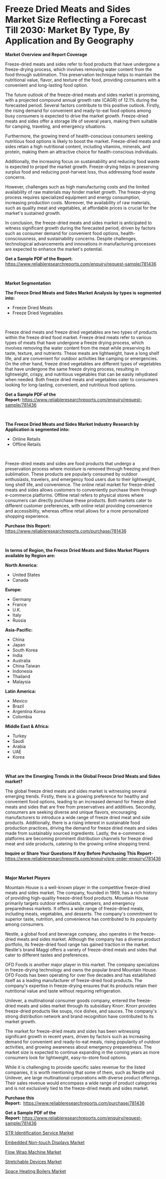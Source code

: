 <p><h1>Freeze Dried Meats and Sides Market Size Reflecting a Forecast Till 2030: Market By Type, By Application and By Geography</h1></p><p><strong>Market Overview and Report Coverage</strong></p>
<p><p>Freeze-dried meats and sides refer to food products that have undergone a freeze-drying process, which involves removing water content from the food through sublimation. This preservation technique helps to maintain the nutritional value, flavor, and texture of the food, providing consumers with a convenient and long-lasting food option.</p><p>The future outlook of the freeze-dried meats and sides market is promising, with a projected compound annual growth rate (CAGR) of 12.1% during the forecasted period. Several factors contribute to this positive outlook. Firstly, the rising demand for convenient and ready-to-eat food options among busy consumers is expected to drive the market growth. Freeze-dried meats and sides offer a storage life of several years, making them suitable for camping, traveling, and emergency situations.</p><p>Furthermore, the growing trend of health-conscious consumers seeking nutritious food options is likely to boost the market. Freeze-dried meats and sides retain a high nutritional content, including vitamins, minerals, and protein, making them an attractive choice for health-conscious individuals.</p><p>Additionally, the increasing focus on sustainability and reducing food waste is expected to propel the market growth. Freeze-drying helps in preserving surplus food and reducing post-harvest loss, thus addressing food waste concerns.</p><p>However, challenges such as high manufacturing costs and the limited availability of raw materials may hinder market growth. The freeze-drying process requires specialized equipment and energy consumption, increasing production costs. Moreover, the availability of raw materials, such as quality meat and vegetables, at affordable prices is crucial for the market's sustained growth.</p><p>In conclusion, the freeze-dried meats and sides market is anticipated to witness significant growth during the forecasted period, driven by factors such as consumer demand for convenient food options, health-consciousness, and sustainability concerns. Despite challenges, technological advancements and innovations in manufacturing processes are expected to enhance the market's potential.</p></p>
<p><strong>Get a Sample PDF of the Report:</strong> <a href="https://www.reliableresearchreports.com/enquiry/request-sample/781436">https://www.reliableresearchreports.com/enquiry/request-sample/781436</a></p>
<p>&nbsp;</p>
<p><strong>Market Segmentation</strong></p>
<p><strong>The Freeze Dried Meats and Sides Market Analysis by types is segmented into:</strong></p>
<p><ul><li>Freeze Dried Meats</li><li>Freeze Dried Vegetables</li></ul></p>
<p>&nbsp;</p>
<p><p>Freeze dried meats and freeze dried vegetables are two types of products within the freeze dried food market. Freeze dried meats refer to various types of meats that have undergone a freeze drying process, which involves removing the water content from the meat while preserving its taste, texture, and nutrients. These meats are lightweight, have a long shelf life, and are convenient for outdoor activities like camping or emergencies. On the other hand, freeze dried vegetables are different types of vegetables that have undergone the same freeze drying process, resulting in lightweight, crispy, and nutritious vegetables that can be easily rehydrated when needed. Both freeze dried meats and vegetables cater to consumers looking for long-lasting, convenient, and nutritious food options.</p></p>
<p><strong>Get a Sample PDF of the Report:</strong>&nbsp;<a href="https://www.reliableresearchreports.com/enquiry/request-sample/781436">https://www.reliableresearchreports.com/enquiry/request-sample/781436</a></p>
<p>&nbsp;</p>
<p><strong>The Freeze Dried Meats and Sides Market Industry Research by Application is segmented into:</strong></p>
<p><ul><li>Online Retails</li><li>Offline Retails</li></ul></p>
<p>&nbsp;</p>
<p><p>Freeze-dried meats and sides are food products that undergo a preservation process where moisture is removed through freezing and then sublimation. These products are popularly consumed by outdoor enthusiasts, travelers, and emergency food users due to their lightweight, long shelf life, and convenience. The online retail market for freeze-dried meats and sides allows customers to conveniently purchase them through e-commerce platforms. Offline retail refers to physical stores where consumers can directly purchase these products. Both markets cater to different customer preferences, with online retail providing convenience and accessibility, whereas offline retail allows for a more personalized shopping experience.</p></p>
<p><strong>Purchase this Report:</strong>&nbsp; <a href="https://www.reliableresearchreports.com/purchase/781436">https://www.reliableresearchreports.com/purchase/781436</a></p>
<p>&nbsp;</p>
<p><strong>In terms of Region, the Freeze Dried Meats and Sides Market Players available by Region are:</strong></p>
<p>
    <p> <strong> North America: </strong>
        <ul>
            <li>United States</li>
            <li>Canada</li>
        </ul>
        </p> 
    <p> <strong> Europe: </strong>
        <ul>
            <li>Germany</li>
            <li>France</li>
            <li>U.K.</li>
            <li>Italy</li>
            <li>Russia</li>
        </ul>
        </p> 
    <p> <strong> Asia-Pacific: </strong>
        <ul>
            <li>China</li>
            <li>Japan</li>
            <li>South Korea</li>
            <li>India</li>
            <li>Australia</li>
            <li>China Taiwan</li>
            <li>Indonesia</li>
            <li>Thailand</li>
            <li>Malaysia</li>
        </ul>
        </p> 
    <p> <strong> Latin America: </strong>
        <ul>
            <li>Mexico</li>
            <li>Brazil</li>
            <li>Argentina Korea</li>
            <li>Colombia</li>
        </ul>
        </p> 
    <p> <strong> Middle East & Africa: </strong>
        <ul>
            <li>Turkey</li>
            <li>Saudi</li>
            <li>Arabia</li>
            <li>UAE</li>
            <li>Korea</li>
        </ul>
    </p>
    </p>
<p>&nbsp;</p>
<p><strong>What are the Emerging Trends in the Global Freeze Dried Meats and Sides market?</strong></p>
<p><p>The global freeze dried meats and sides market is witnessing several emerging trends. Firstly, there is a growing preference for healthy and convenient food options, leading to an increased demand for freeze dried meats and sides that are free from preservatives and additives. Secondly, consumers are seeking diverse and unique flavors, encouraging manufacturers to introduce a wide range of freeze dried meat and side products. Additionally, there is a rising interest in sustainable food production practices, driving the demand for freeze dried meats and sides made from sustainably sourced ingredients. Lastly, the e-commerce platforms are becoming prominent distribution channels for freeze dried meat and side products, catering to the growing online shopping trend.</p></p>
<p><strong>Inquire or Share Your Questions If Any Before Purchasing This Report</strong>- <a href="https://www.reliableresearchreports.com/enquiry/pre-order-enquiry/781436">https://www.reliableresearchreports.com/enquiry/pre-order-enquiry/781436</a></p>
<p>&nbsp;</p>
<p><strong>Major Market Players</strong></p>
<p><p>Mountain House is a well-known player in the competitive freeze-dried meats and sides market. The company, founded in 1969, has a rich history of providing high-quality freeze-dried food products. Mountain House primarily targets outdoor enthusiasts, campers, and emergency preparedness markets. It offers a wide range of freeze-dried meals, including meats, vegetables, and desserts. The company's commitment to superior taste, nutrition, and convenience has contributed to its popularity among consumers.</p><p>Nestle, a global food and beverage company, also operates in the freeze-dried meats and sides market. Although the company has a diverse product portfolio, its freeze-dried food range has gained traction in the market. Nestle's brand Maggi offers a variety of freeze-dried meals and sides that cater to different tastes and preferences.</p><p>OFD Foods is another major player in this market. The company specializes in freeze-drying technology and owns the popular brand Mountain House. OFD Foods has been operating for over five decades and has established itself as a leading manufacturer of freeze-dried food products. The company's expertise in freeze-drying ensures that its products retain their nutritional value and taste without requiring refrigeration.</p><p>Unilever, a multinational consumer goods company, entered the freeze-dried meats and sides market through its subsidiary Knorr. Knorr provides freeze-dried products like soups, rice dishes, and sauces. The company's strong distribution network and brand recognition have contributed to its market growth.</p><p>The market for freeze-dried meats and sides has been witnessing significant growth in recent years, driven by factors such as increasing demand for convenient and ready-to-eat meals, rising popularity of outdoor activities, and growing awareness about emergency preparedness. The market size is expected to continue expanding in the coming years as more consumers look for lightweight, easy-to-store food options.</p><p>While it is challenging to provide specific sales revenue for the listed companies, it is worth mentioning that some of them, such as Nestle and Unilever, are large multinational corporations with diverse product offerings. Their sales revenue would encompass a wide range of product categories and is not exclusively tied to the freeze-dried meats and sides market.</p></p>
<p><strong>Purchase this Report:</strong>&nbsp;&nbsp;<a href="https://www.reliableresearchreports.com/purchase/781436">https://www.reliableresearchreports.com/purchase/781436</a></p>
<p></p>
<p><strong>Get a Sample PDF of the Report:</strong>&nbsp;<a href="https://www.reliableresearchreports.com/enquiry/request-sample/781436">https://www.reliableresearchreports.com/enquiry/request-sample/781436</a></p>
<p><p><a href="https://medium.com/@hazelbrakus/analyzing-str-identification-service-market-global-industry-perspective-and-forecast-2023-to-4f7f8cafdd25">STR Identification Service Market</a></p><p><a href="https://github.com/vimar16th/Market-Research-Report-List-1/blob/main/embedded-non-touch-displays-market.md">Embedded Non-touch Displays Market</a></p><p><a href="https://www.linkedin.com/pulse/flow-wrap-machine-market-insights-players-forecast-till/">Flow Wrap Machine Market</a></p><p><a href="https://github.com/sofayahoo2023/Market-Research-Report-List-1/blob/main/stretchable-devices-market.md">Stretchable Devices Market</a></p><p><a href="https://www.linkedin.com/pulse/space-heating-boilers-market-insights-players-forecast/">Space Heating Boilers Market</a></p></p>